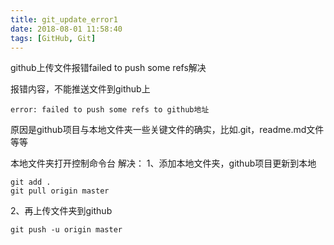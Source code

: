 ```yaml
---
title: git_update_error1
date: 2018-08-01 11:58:40
tags: [GitHub, Git]
---
```


github上传文件报错failed to push some refs解决

<!--more-->

报错内容，不能推送文件到github上
```
error: failed to push some refs to github地址
```

原因是github项目与本地文件夹一些关键文件的确实，比如.git，readme.md文件等等

本地文件夹打开控制命令台 
解决： 
1、添加本地文件夹，github项目更新到本地
```
git add .
git pull origin master
```

2、再上传文件夹到github
```
git push -u origin master
```